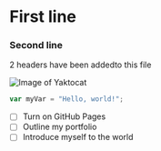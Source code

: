# First line
### Second line


2 headers have been addedto this file


![Image of Yaktocat](https://octodex.github.com/images/yaktocat.png)

``` javascript
var myVar = "Hello, world!";
```


- [ ] Turn on GitHub Pages
- [ ] Outline my portfolio
- [ ] Introduce myself to the world
